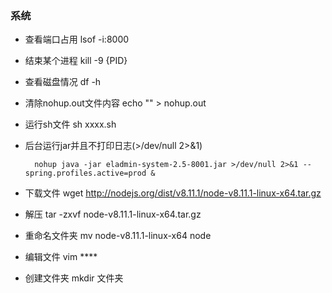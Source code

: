 ### 系统
* 查看端口占用 lsof -i:8000
* 结束某个进程 kill -9 {PID}
* 查看磁盘情况 df -h
* 清除nohup.out文件内容 echo "" > nohup.out
* 运行sh文件 sh xxxx.sh
* 后台运行jar并且不打印日志(>/dev/null 2>&1)

        nohup java -jar eladmin-system-2.5-8001.jar >/dev/null 2>&1 --spring.profiles.active=prod &

* 下载文件 wget http://nodejs.org/dist/v8.11.1/node-v8.11.1-linux-x64.tar.gz
* 解压 tar -zxvf node-v8.11.1-linux-x64.tar.gz
* 重命名文件夹 mv node-v8.11.1-linux-x64 node
* 编辑文件 vim ****
* 创建文件夹 mkdir 文件夹

